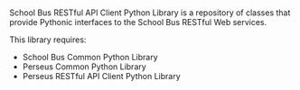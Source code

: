 # 

School Bus RESTful API Client Python Library is a repository of
classes that provide Pythonic interfaces to the School Bus RESTful Web
services.

This library requires:

* School Bus Common Python Library
* Perseus Common Python Library
* Perseus RESTful API Client Python Library
